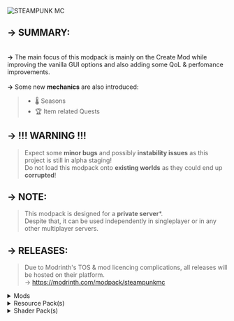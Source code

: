 ![STEAMPUNK MC](https://cdn.modrinth.com/data/cached_images/7163ac464bdb10a385282b6e4b0a6103ddea1d41.png)
## **-> SUMMARY:**
\
**->** The main focus of this modpack is mainly on the Create Mod while improving the vanilla GUI options and also adding some QoL & perfomance improvements.<br><br>
**->** Some new **mechanics** are also introduced:
> - 🌡️ Seasons
> - 🏆 Item related Quests

## **-> !!! WARNING !!!**
> Expect some **minor bugs** and possibly **instability issues** as this project is still in alpha staging!\
> Do not load this modpack onto **existing worlds** as they could end up **corrupted**!

## **-> NOTE:**
> This modpack is designed for a **private server***.\
> Despite that, it can be used independently in singleplayer or in any other multiplayer servers.

## **-> RELEASES:**
> Due to Modrinth's TOS & mod licencing complications, all releases will be hosted on their platform.\
> -> https://modrinth.com/modpack/steampunkmc

<details>
<summary>Mods</summary>

---
PERFOMANCE:
---
<ul>
<li><a href="https://modrinth.com/mod/NNAgCjsB">EntityCulling-Fabric</a> [1.6.2-mc1.20.1]</li>
<li><a href="https://modrinth.com/mod/nmDcB62a">ModernFix</a> [5.17.0+mc1.20.1]</li>
<li><a href="https://modrinth.com/mod/g96Z4WVZ">BadOptimizations</a> [2.1.1]</li>
<li><a href="https://modrinth.com/mod/5ZwdcRci">ImmediatelyFast</a> [1.2.14+1.20.4]</li>
<li><a href="https://modrinth.com/mod/OVuFYfre">Enhanced Block Entities</a> [0.9+1.20]</li>
<li><a href="https://modrinth.com/mod/AANobbMI">Sodium</a> [0.5.8+mc1.20.1]</li>
<li><a href="https://modrinth.com/mod/gvQqBUqZ">Lithium</a> [0.11.2]</li>
<li><a href="https://modrinth.com/mod/KuNKN7d2">Noisium</a> [2.0.3+mc1.20-1.20.1]</li>
<li><a href="https://modrinth.com/mod/l6YH9Als">spark</a> [1.10.53]</li>
</ul>

---
FEATURE:
---
<ul>
<li><a href="https://modrinth.com/mod/mOgUt4GM">Mod Menu</a> [7.2.2]</li>
<li><a href="https://modrinth.com/mod/YL57xq9U">Iris</a> [1.7.0+mc1.20.1]</li>
<li><a href="https://modrinth.com/mod/8shC1gFX">BetterF3</a> [7.0.2]</li>
<li><a href="https://modrinth.com/mod/Bh37bMuy">Reese's Sodium Options</a> [1.7.2+mc1.20.1-build.101]</li>
<li><a href="https://modrinth.com/mod/PtjYWJkn">Sodium Extra</a> [0.5.4+mc1.20.1-build.115]</li>
<li><a href="https://modrinth.com/mod/Orvt0mRa">Indium</a> [1.0.30+mc1.20.4]</li>
<li><a href="https://modrinth.com/mod/4I1XuqiY">Entity Model Features</a> [2.0.2]</li>
<li><a href="https://modrinth.com/mod/BVzZfTc1">Entity Texture Features</a> [6.0.1]</li>
  
</ul>

---
DEBUG:
---
<ul>
<li><a href="https://modrinth.com/mod/QdG47OkI">Model Gap Fix</a> [1.15]</li>
<li><a href="https://modrinth.com/mod/yM94ont6">Not Enough Crashes</a> [4.4.7+1.20.1]</li>
</ul>


---
WORLDGEN:
---
<ul>
<li><a href="https://modrinth.com/mod/IAnP4np7">Create: Structures</a> [1.1.0]</li>
<li><a href="https://modrinth.com/mod/tb5O1ssC">Abridged</a> [1.1.1]</li>
<li><a href="https://modrinth.com/mod/OQAgZMH1">Moog's Voyager Structures</a> [4.1.2-1.20-fabric]</li>
<li><a href="https://modrinth.com/mod/fgmhI8kH">ChoiceTheorem's Overhauled Village</a> [3.4.3]</li>
<li><a href="https://modrinth.com/mod/l9fldtN4">CTOV - Create: Structures</a> [1.0]</li>
<li><a href="https://modrinth.com/mod/lWDHr9jE">Tectonic</a> [2.3.4]</li>
<li><a href="https://modrinth.com/mod/8oi3bsk5">Terralith</a> [2.4.11]</li>
<li><a href="https://modrinth.com/mod/hu2RSlfZ">Terralith structures suppressor</a> [1.0.0]</li>
<li><a href="https://modrinth.com/mod/KplTt9Ku">Village Spawn Point</a> [4.2]</li>
<li><a href="https://modrinth.com/mod/qwvI41y9">Sparse Structures</a> [2.1.2]</li>
<li><a href="https://modrinth.com/mod/sTZr7NVo">Fabric Waystones</a> [3.3.2+mc1.20.1]</li>
<li><a href="https://modrinth.com/mod/o1C1Dkj5">YUNG's Better Dungeons</a> [1.20-Fabric-4.0.4]</li>
<li><a href="https://modrinth.com/mod/HjmxVlSr">YUNG's Better Mineshafts</a> [1.20-Fabric-4.0.4]</li>
<li><a href="https://modrinth.com/mod/Z2mXHnxP">YUNG's Better Nether Fortresses</a> [1.20-Fabric-2.0.6]</li>
<li><a href="https://modrinth.com/mod/3dT9sgt4">YUNG's Better Ocean Monuments</a> [1.20-Fabric-3.0.4]</li>
<li><a href="https://modrinth.com/mod/kidLKymU">YUNG's Better Strongholds</a> [1.20-Fabric-4.0.3]</li>
<li><a href="https://modrinth.com/mod/t5FRdP87">YUNG's Better Witch Huts</a> [1.20-Fabric-3.0.3]</li>
<li><a href="https://modrinth.com/mod/XNlO7sBv">YUNG's Better Desert Temples</a> [1.20-Fabric-3.0.3]</li>
<li><a href="https://modrinth.com/mod/2BwBOmBQ">YUNG's Better End Island</a> [1.20-Fabric-2.0.6]</li>
<li><a href="https://modrinth.com/mod/z9Ve58Ih">YUNG's Better Jungle Temples</a> [1.20-Fabric-2.0.4]</li>
<li><a href="https://modrinth.com/mod/DjLobEOy">Towns and Towers</a> [1.10.2]</li>
<li><a href="https://modrinth.com/mod/HSfsxuTo">Explorify</a> [1.4.0]</li>
<li><a href="https://modrinth.com/mod/Vr3O6THr">Wabi-Sabi Structures</a> [2.0.0-1.20]</li>
<li><a href="https://modrinth.com/mod/FGlHZl7X">The Lost Castle</a> [1.0.1]</li>
<li><a href="https://modrinth.com/mod/hl5OLM95">Geophilic</a> [2.2.0-mc1.20u1.20.2]</li>
<li><a href="https://modrinth.com/mod/gmUU3UdW">Incendium Biomes Only</a> [1.0.0]</li>
<li><a href="https://modrinth.com/mod/LPjGiSO4">Nullscape</a> [1.2.4]</li>
<li><a href="https://modrinth.com/mod/ZVzW5oNS">Incendium</a> [5.3.4]</li>
</ul>



---
QoL & MANAGEMENT:   
---
<ul>
<li><a href="https://modrinth.com/mod/9NM0dXub">Advancement Plaques</a> [1.4.11]</li>
<li><a href="https://modrinth.com/mod/Q2OqKxDG">Better Advancements</a> [0.3.2.162]</li>
<li><a href="https://modrinth.com/mod/Y5Ve4Ui4">Antique Atlas</a> [2.7.2+1.20]</li>
<li><a href="https://modrinth.com/mod/zV5r3pPn">3d-Skin-Layers</a> [1.6.4]</li>
<li><a href="https://modrinth.com/mod/EsAfCjCV">AppleSkin</a> [2.5.1+mc1.20]</li>
<li><a href="https://modrinth.com/mod/fM515JnW">AmbientSounds</a> [5.3.9]</li>
<li><a href="https://modrinth.com/mod/kqJFAPU9">Better Mount HUD</a> [1.2.2]</li>
<li><a href="https://modrinth.com/mod/n6PXGAoM">Better Statistics Screen</a> [3.9.7+fabric-1.20.1]</li>
<li><a href="https://modrinth.com/mod/G1s2WpNo">Better Third Person</a> [1.9.0]</li>
<li><a href="https://modrinth.com/mod/NK39zBp2">Blur (Fabric)</a> [3.1.0]</li>
<li><a href="https://modrinth.com/mod/BdKIyOLe">Boat Item View Fabric</a> [0.0.5]</li>
<li><a href="https://modrinth.com/mod/M08ruV16">Bobby</a> [5.0.1]</li>
<li><a href="https://modrinth.com/mod/xv94TkTM">Controlling For Fabric</a> [12.0.2]</li>
<li><a href="https://modrinth.com/mod/UVtY3ZAC">EnchantmentDescriptions</a> [17.0.14]</li>
<li><a href="https://modrinth.com/mod/OSQ8mw2r">Explosive Enhancement</a> [1.2.2-1.20.x]</li>
<li><a href="https://modrinth.com/mod/6txNkua3">Immersive Paintings</a> [0.6.7+1.20.1]</li>
<li><a href="https://modrinth.com/mod/yBW8D80W">LambDynamicLights</a> [2.3.2+1.20.1]</li>
<li><a href="https://modrinth.com/mod/MPCX6s5C">NotEnoughAnimations</a> [1.7.3]</li>
<li><a href="https://modrinth.com/mod/ZX66K16c">Pick Up Notifier</a> [8.0.0]</li>
<li><a href="https://modrinth.com/mod/tagwiZkJ">Polymorph</a> [0.49.3+1.20.1]</li>
<li><a href="https://modrinth.com/mod/rcTfTZr3">Presence Footsteps</a> [1.9.3]</li>
<li><a href="https://modrinth.com/mod/nfn13YXA">Roughly Enough Items</a> [12.1.725]</li>
<li><a href="https://modrinth.com/mod/9eGKb6K1">Simple Voice Chat</a> [1.20.1-2.5.13]</li>
<li><a href="https://modrinth.com/mod/f3WJvB4r">Surveystones</a> [1.3.0+1.20]</li>
<li><a href="https://modrinth.com/mod/AMCbgyVw">Tips</a> [12.0.5]</li>
<li><a href="https://modrinth.com/mod/JtifUr64">Traveler's Titles</a> [1.20-Fabric-4.0.2]</li>
<li><a href="https://modrinth.com/mod/kfqD1JRw">Visual Workbench</a> [8.0.0]</li>
<li><a href="https://modrinth.com/mod/dlNu0RQY">Wakes</a> [0.2.4+1.20.1]</li>
<li><a href="https://modrinth.com/mod/AtB5mHky">What Are They Up To</a> [1.20.1-1.1.1]</li>
<li><a href="https://modrinth.com/mod/laNoi025">Screenshot Viewer</a> [1.2.1-fabric-mc1.20]</li>
<li><a href="https://modrinth.com/mod/6AQIaxuO">wthit</a> [8.10.0]</li>
<li><a href="https://modrinth.com/mod/PRN43VSY">Animatica</a> [0.6+1.20]</li>
<li><a href="https://modrinth.com/mod/SaCpeal4">Comforts</a> [6.3.5+1.20.1]</li>
<li><a href="https://modrinth.com/mod/I0UYcPa0">Inmis</a> [2.7.2-1.20.1]</li>
<li><a href="https://modrinth.com/mod/c4aa1Mqq">InmisAddon</a> [1.0.4]</li>
<li><a href="https://modrinth.com/mod/5aaWibi9">Trinkets</a> [3.7.2]</li>
<li><a href="https://modrinth.com/mod/V8XJ8f5f">Roughly Enough Professions</a> [2.0.2]</li>
<li><a href="https://modrinth.com/mod/yn9u3ypm">Universal Graves</a> [3.0.1+1.20.1]</li>
<li><a href="https://modrinth.com/mod/rI0hvYcd">Visuality</a> [0.7.1+1.20]</li>
<li><a href="https://modrinth.com/mod/H7fshfpD">Dynamic Surroundings</a> [0.3.3]</li>
<li><a href="https://modrinth.com/mod/OZBR5JT5">Easy Anvils</a> [8.0.2]</li>
<li><a href="https://modrinth.com/mod/KJe6y9Eu">Fabric Seasons</a> [2.3+1.20]</li>
<li><a href="https://modrinth.com/mod/fPetb5Kh">Nature's Compass</a> [1.20.1-2.2.3-fabric]</li>
<li><a href="https://modrinth.com/mod/RV1qfVQ8">Explorer's Compass</a> [1.20.1-2.2.3-fabric]</li>
<li><a href="https://modrinth.com/mod/9hx3AbJM">Easy Magic</a> [8.0.1]</li>
<li><a href="https://modrinth.com/mod/WwbubTsV">YOSBR</a> [0.1.2]</li>
<li><a href="https://modrinth.com/mod/YBz7DOs8">FabricSkyBoxes</a> [0.7.3+mc1.20.1]</li>
<li><a href="https://modrinth.com/mod/JuksLGBQ">OptiGUI</a> [2.1.7]</li>
<li><a href="https://modrinth.com/mod/LQ3K71Q1">Dynamic FPS</a> [3.4.3]</li>
<li><a href="https://modrinth.com/mod/89Wsn8GD">Capes</a> [1.5.2+1.20]</li>
<li><a href="https://modrinth.com/mod/2M01OLQq">Shulker Box Tooltip</a> [4.0.4+1.20.1]</li>
<li><a href="https://modrinth.com/mod/3qsfQtE9">Fabrishot</a> [1.10.1]</li>
<li><a href="https://modrinth.com/mod/pJogNFap">Paginated Advancements</a> [2.3.0]</li>
<li><a href="https://modrinth.com/mod/yoJJjRRE">Clear Despawn</a> [1.1.15]</li>
<li><a href="https://modrinth.com/mod/uEfK2CXF">Just Enough Resources</a> [1.4.0.247]</li>
<li><a href="https://modrinth.com/mod/RLzHAoZe">Resourcify</a> [1.3.6]</li>
<li><a href="https://modrinth.com/mod/5ibSyLAz">Inventory Sorter</a> [1.9.0-1.20]</li>
<li><a href="https://modrinth.com/mod/x02cBj9Y">Status Effect Bars</a> [1.0.3]</li>
<li><a href="https://modrinth.com/mod/smUP7V3r">Durability Tooltip</a> [1.1.5]</li>
<li><a href="https://modrinth.com/mod/rUgZvGzi">Eating Animation</a> [1.20+1.9.61]</li>
<li><a href="https://modrinth.com/mod/ErpAAAaf">Interactic</a> [0.2.0+1.20]</li>
<li><a href="https://modrinth.com/mod/of7wIinq">SnowyLeavesPlus</a> [0.1.9]</li>
<li><a href="https://modrinth.com/mod/gPCdW0Wr">Make Bubbles Pop Mod</a> [0.2.0-fabric]</li>
<li><a href="https://modrinth.com/mod/zrzYrlm0">Spawn Animations</a> [1.9.4+mod]</li>
<li><a href="https://modrinth.com/mod/ZPywkPEo">Realistic Sleep</a> [1.10.2+mc1.20-1.20.1]</li>
<li><a href="https://modrinth.com/mod/AVq17PqV">Leaves Be Gone</a> [8.0.0]</li>
<li><a href="https://modrinth.com/mod/rkN8aqci">Async Locator</a> [1.3.0]</li>
<li><a href="https://modrinth.com/mod/villager-names-serilum">Villager Names</a> [7.3]</li>
<li><a href="https://modrinth.com/mod/SRlzjEBS">AudioPlayer</a> [1.20.1-1.10.0]</li>
<li><a href="https://modrinth.com/mod/Vebnzrzj">LuckPerms</a> [5.4.102]</li>
<li><a href="https://modrinth.com/mod/s86X568j">ChunkyBorder</a> [1.1.53]</li>
<li><a href="https://modrinth.com/mod/LFJf0Klb">Chunky extended</a> [2.1.1]</li>
<li><a href="https://modrinth.com/mod/fALzjamp">Chunky</a> [1.3.146]</li>
<li><a href="https://modrinth.com/mod/8dI2tmqs">FabricProxy Lite</a> [2.6.0]</li>
</ul>

---
CONTENT(s):
---
<ul>
<li><a href="https://modrinth.com/mod/x3HZvrj6">Immersive Aircraft</a> [0.7.5+1.20.1]</li>
<li><a href="https://modrinth.com/mod/pJmCFF0p">Handcrafted</a> [3.0.6]</li>
<li><a href="https://modrinth.com/mod/JiEhJ3WG">More Mob Variants</a> [1.3.0.1]</li>
<li><a href="https://modrinth.com/mod/F8BQNPWX">Naturalist</a> [4.0.3]</li>
<li><a href="https://modrinth.com/mod/rGWEHQrP">Small Ships</a> [2.0.0-b1.1]</li>
<li><a href="https://modrinth.com/mod/BpwWFOVM">Bountiful</a> [6.0.3+1.20.1]</li>
<li><a href="https://modrinth.com/mod/Xbc0uyRg">Create</a> [0.5.1-f-build.1417+mc1.20.1]</li>
<li><a href="https://modrinth.com/mod/E9MuZ1zB">Create: Power Loader</a> [1.4.3-mc1.20.1-fabric]</li>
<li><a href="https://modrinth.com/mod/CXd6g9xp">NiftyCarts</a> [3.0.2+1.20.1]</li>
<li><a href="https://modrinth.com/mod/LOAzExdy">Blank Discs</a> [1.0.0]</li>
<li><a href="https://modrinth.com/mod/V5ujR2yw">Valkyrien Skies 2</a> [2.3.0-beta.5]</li>
<li><a href="https://modrinth.com/mod/GWp4jCJj">Create Big Cannons</a> [0.5.4-nightly-8b9cea6]</li>
<li><a href="https://modrinth.com/mod/sMvUb4Rb">Create Deco</a> [2.0.2-1.20.1-fabric]</li>
<li><a href="https://modrinth.com/mod/ZzjhlDgM">Create: Steam 'n' Rails</a> [1.6.4+fabric-mc1.20.1]</li>
<li><a href="https://modrinth.com/mod/AEZO385x">Create Enchantment Industry</a> [1.2.16]</li>
<li><a href="https://modrinth.com/mod/L1RT5SJc">Create Goggles</a> [0.5.5.g]</li>
<li><a href="https://modrinth.com/mod/EO8aSHxh">VS Eureka Mod</a> [1.5.1-beta.3]</li>
</ul>

---
DEPENDENCIES/LIBRARIES:   
---
<ul>
<li><a href="https://modrinth.com/mod/OsZiaDHq">CreativeCore</a> [2.11.24]</li>
<li><a href="https://modrinth.com/mod/P7dR8mSH">Fabric API</a> [0.92.1+1.20.1]</li>
<li><a href="https://modrinth.com/mod/fuuu3xnx">Searchables</a> [1.0.3]</li>
<li><a href="https://modrinth.com/mod/5faXoLqX">Iceberg</a> [1.1.18]</li>
<li><a href="https://modrinth.com/mod/uy4Cnpcm">Bookshelf</a> [20.1.10]</li>
<li><a href="https://modrinth.com/mod/ccKDOlHs">oωo</a> [0.11.2+1.20]</li>
<li><a href="https://modrinth.com/mod/QAGBst4M">Puzzles Lib</a> [8.1.18]</li>
<li><a href="https://modrinth.com/mod/Ua7DFN59">YUNG's API</a> [1.20-Fabric-4.0.4]</li>
<li><a href="https://modrinth.com/mod/rLLJ1OZM">CoroUtil</a> [1.20.1-1.3.7]</li>
<li><a href="https://modrinth.com/mod/ftdbN0KK">Bad Packets</a> [0.4.3]</li>
<li><a href="https://modrinth.com/mod/lhGA9TYQ">Architectury</a> [9.2.14]</li>
<li><a href="https://modrinth.com/mod/ohNO6lps">Forge Config API Port</a> [8.0.0]</li>
<li><a href="https://modrinth.com/mod/zfbCkvdZ">Kambrik</a> [6.1.1+1.20.1]</li>
<li><a href="https://modrinth.com/mod/4KjqhPc9">Surveyor Map Framework</a> [0.1.0-beta.11+1.20]</li>
<li><a href="https://modrinth.com/mod/Ha28R6CL">Fabric Language Kotlin</a> [1.10.19+kotlin.1.9.23]</li>
<li><a href="https://modrinth.com/mod/LN9BxssP">SuperMartijn642's Config Lib</a> [1.1.8+a]</li>
</ul>
</details>

<details>
<summary>Resource Pack(s)</summary>

---
ENTITY(s):
---
<ul>
<li><a href="https://www.curseforge.com/minecraft/texture-packs/create-immersive-aircrafts-resource-pack">Create Immersive Aircrafts</a></li>
<li><a href="https://modrinth.com/resourcepack/fresh-animations">Fresh Animations</a></li>
<li><a href="https://modrinth.com/resourcepack/more-mob-variants-fresh-animations-addon">More Mob Variants x Fresh Animations</a></li>
</ul>

---
GUI:
---

<ul>
<li><a href="https://modrinth.com/resourcepack/embellished-stone-advancements-plaques">Embellished Stone</a></li>
</ul>

---
AMBIENCE:
---

<ul>
<li><a href="https://modrinth.com/resourcepack/cubic-sun-moon">Cubic Sun & Moon</a></li>
</ul>
</details>

<details>
<summary>Shader Pack(s)</summary>

---
VANILLA:
---

<ul>
<li><a href="">Planned for later release!</a></li>
</ul>

---
MODDED:
---
<ul>
<li><a href="https://modrinth.com/shader/complementary-unbound">Complimentary Unbound</a></li>
</ul>
</details>












